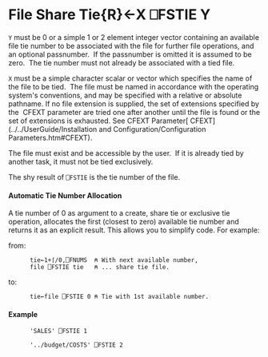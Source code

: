 




<h1 class="heading"><span class="name">File Share Tie</span><span class="command">{R}←X ⎕FSTIE Y</span></h1>

`Y` must be 0 or a simple 1 or 2 element integer vector containing an available file tie number to be associated with the file for further file operations, and an optional passnumber.  If the passnumber is omitted it is assumed to be zero.  The tie number must not already be associated with a tied file.


`X` must be a simple character scalar or vector which specifies the name of the file to be tied.  The file must be named in accordance with the operating system's conventions, and may be specified with a relative or absolute pathname. If no file extension is supplied, the set of extensions specified by the  CFEXT parameter are tried one after another until the file is found or the set of extensions is exhausted. See CFEXT Parameter[ CFEXT](../../UserGuide/Installation and Configuration/Configuration Parameters.htm#CFEXT).


The file must exist and be accessible by the user.  If it is already tied by another task, it must not be tied exclusively.


The shy result of `⎕FSTIE` is the tie number of the file.



#### Automatic Tie Number Allocation


A tie number of 0 as argument to a create, share tie or exclusive tie operation, allocates the first (closest to zero) available tie number and returns it as an explicit result. This allows you to simplify code. For example:


from:
```apl
      tie←1+⌈/0,⎕FNUMS  ⍝ With next available number,
      file ⎕FSTIE tie   ⍝ ... share tie file.
```


to:
```apl
      tie←file ⎕FSTIE 0 ⍝ Tie with 1st available number.
```


#### Example
```apl
      'SALES' ⎕FSTIE 1
 
      '../budget/COSTS' ⎕FSTIE 2
```



